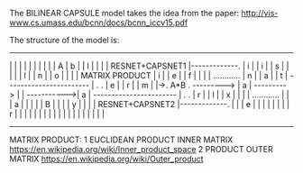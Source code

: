 The BILINEAR CAPSULE model takes the idea from the paper: http://vis-www.cs.umass.edu/bcnn/docs/bcnn_iccv15.pdf 

The structure of the model is:

-----------------------                                         -------            -------             -------
|                     |                                         |     |            |     |             |     |
|                     |      A                                  |  b  |            |  l  |             |     |
| RESNET+CAPSNET1     |-------------.                           |  i  |            |  i  |             |  s  |
|                     |             |                           |  l  |            |  n  |             |  o  |
|                     |             |   MATRIX PRODUCT          |  i  |            |  e  |             |  f  |
|                     |             |  ............             |  n  |            |  a  |             |  t  |
-----------------------             |  .          .             |  e  |            |  r  |             |  m  |
                                    |->.   A*B    . --------->  |  a  | ---------> |     | ----------->|  a  |
-----------------------             |  .          .             |  r  |            |  l  |             |  x  |
|                     |             |  ............             |     |            |  a  |             |     |
|                     |      B      |                           |     |            |  y  |             |     |
| RESNET+CAPSNET2     |-------------.                           |     |            |  e  |             |     |
|                     |                                         |     |            |  r  |             |     |
|                     |                                         |     |            |     |             |     |
|                     |                                         |     |            |     |             |     |
-----------------------                                         -------            -------             -------

MATRIX PRODUCT:
    1 EUCLIDEAN PRODUCT INNER MATRIX https://en.wikipedia.org/wiki/Inner_product_space
    2 PRODUCT OUTER  MATRIX https://en.wikipedia.org/wiki/Outer_product

